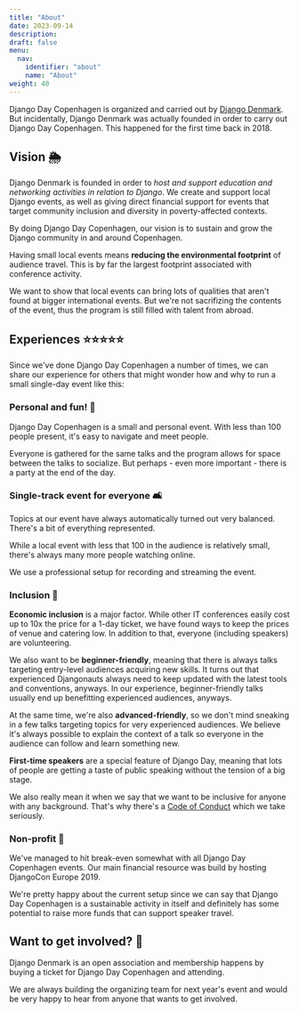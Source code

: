 ```yaml
---
title: "About"
date: 2023-09-14
description: 
draft: false
menu:
  nav:
    identifier: "about"
    name: "About"
weight: 40
---
```


Django Day Copenhagen is organized and carried out by [Django Denmark](https://www.django-denmark.org/).
But incidentally, Django Denmark was actually founded in order to carry out Django Day Copenhagen.
This happened for the first time back in 2018.

## Vision 🌦️

Django Denmark is founded in order to *host and support education and networking activities in relation to Django*.
We create and support local Django events, as well as giving direct financial support for events that target community inclusion and diversity in poverty-affected contexts.

By doing Django Day Copenhagen, our vision is to sustain and grow the Django community in and around Copenhagen.

Having small local events means **reducing the environmental footprint** of audience travel.
This is by far the largest footprint associated with conference activity.

We want to show that local events can bring lots of qualities that aren't found at bigger international events.
But we're not sacrifizing the contents of the event,
thus the program is still filled with talent from abroad.

## Experiences ⭐️⭐️⭐️⭐️⭐️

Since we've done Django Day Copenhagen a number of times, we can share our experience for others that might wonder how and why to run a small single-day event like this:

### Personal and fun! 🥂️

Django Day Copenhagen is a small and personal event.
With less than 100 people present, it's easy to navigate and meet people.

Everyone is gathered for the same talks and the program allows for space between the talks to socialize.
But perhaps - even more important - there is a party at the end of the day.

### Single-track event for everyone 🛋️

Topics at our event have always automatically turned out very balanced.
There's a bit of everything represented.

While a local event with less that 100 in the audience is relatively small, there's always many more people watching online.

We use a professional setup for recording and streaming the event.

### Inclusion 🌈️

**Economic inclusion** is a major factor.
While other IT conferences easily cost up to 10x the price for a 1-day ticket, we have found ways to keep the prices of venue and catering low.
In addition to that, everyone (including speakers) are volunteering.

We also want to be **beginner-friendly**,
meaning that there is always talks targeting entry-level audiences acquiring new skills.
It turns out that experienced Djangonauts always need to keep updated with the latest tools and conventions, anyways.
In our experience, beginner-friendly talks usually end up benefitting experienced audiences, anyways.

At the same time, we're also **advanced-friendly**, so we don't mind sneaking in a few talks targeting topics for very experienced audiences.
We believe it's always possible to explain the context of a talk so everyone in the audience can follow and learn something new.

**First-time speakers** are a special feature of Django Day,
meaning that lots of people are getting a taste of public speaking without the tension of a big stage.

We also really mean it when we say that we want to be inclusive for anyone with any background.
That's why there's a [Code of Conduct](/conduct/) which we take seriously.

### Non-profit 💸️

We've managed to hit break-even somewhat with all Django Day Copenhagen events.
Our main financial resource was build by hosting DjangoCon Europe 2019.

We're pretty happy about the current setup since we can say that Django Day Copenhagen is a sustainable activity in itself and definitely has some potential to raise more funds that can support speaker travel.

## Want to get involved? 💭️

Django Denmark is an open association and membership happens by buying a ticket for Django Day Copenhagen and attending.

We are always building the organizing team for next year's event and would be very happy to hear from anyone that wants to get involved.
